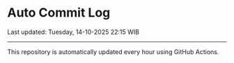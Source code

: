 # Auto Commit Log

Last updated: Tuesday, 14-10-2025 22:15 WIB

---

This repository is automatically updated every hour using GitHub Actions.
